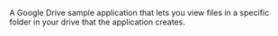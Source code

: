 A Google Drive sample application that lets you view files in a specific folder in your drive that the application creates. 
